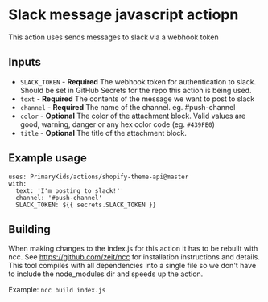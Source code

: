 # Slack message javascript actiopn

This action uses sends messages to slack via a webhook token

## Inputs

* `SLACK_TOKEN` - **Required** The webhook token for authentication to slack. Should be set in GitHub Secrets for the repo this action is being used.
* `text` - **Required** The contents of the message we want to post to slack
* `channel` - **Required** The name of the channel. eg. #push-channel
* `color` - **Optional** The color of the attachment block. Valid values are good, warning, danger or any hex color code (eg. `#439FE0`)
* `title` - **Optional** The title of the attachment block.

## Example usage

```
uses: PrimaryKids/actions/shopify-theme-api@master
with:
  text: 'I'm posting to slack!''
  channel: '#push-channel'
  SLACK_TOKEN: ${{ secrets.SLACK_TOKEN }}
```

## Building

When making changes to the index.js for this action it has to be rebuilt with ncc. See https://github.com/zeit/ncc for installation instructions and details. This tool compiles with all dependencies into a single file so we don't have to include the node_modules dir and speeds up the action.

Example: `ncc build index.js`
